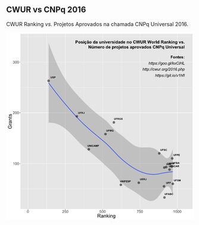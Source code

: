 ## CWUR vs CNPq 2016
CWUR Ranking _vs._ Projetos Aprovados na chamada CNPq Universal 2016.

![CWUR vs CNPq 2016](https://raw.githubusercontent.com/fcampelo/CWUR-vs-CNPq-2016/master/Rplot.png)

